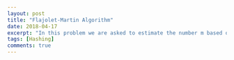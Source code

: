 ```yaml
---
layout: post
title: "Flajolet-Martin Algorithm"
date: 2018-04-17
excerpt: "In this problem we are asked to estimate the number m based on observations of the stream ha 1 , a 2 , . . . , a n i, where a i ∈ {1, 2, . . . , m}. Keep in mind that n and m are quite large, and the standard-approach of keeping track of the number of distinct objects we have seen up to now, is not an option."
tags: [Hashing]
comments: true
---
```


